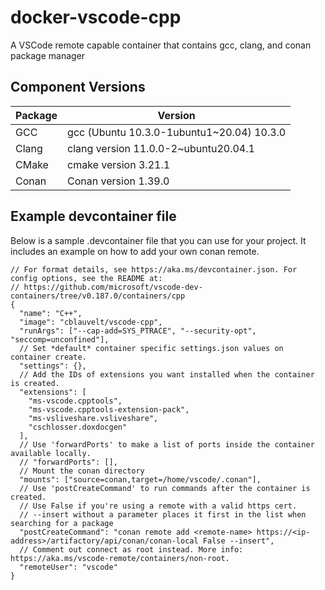 # docker-vscode-cpp

A VSCode remote capable container that contains gcc, clang, and conan package manager

## Component Versions

| Package | Version                                   |
| ------- | ----------------------------------------- |
| GCC     | gcc (Ubuntu 10.3.0-1ubuntu1~20.04) 10.3.0 |
| Clang   | clang version 11.0.0-2~ubuntu20.04.1      |
| CMake   | cmake version 3.21.1                      |
| Conan   | Conan version 1.39.0                      |

## Example devcontainer file

Below is a sample .devcontainer file that you can use for your project. It includes an example on how to add your own conan remote.

```jsonc
// For format details, see https://aka.ms/devcontainer.json. For config options, see the README at:
// https://github.com/microsoft/vscode-dev-containers/tree/v0.187.0/containers/cpp
{
  "name": "C++",
  "image": "cblauvelt/vscode-cpp",
  "runArgs": ["--cap-add=SYS_PTRACE", "--security-opt", "seccomp=unconfined"],
  // Set *default* container specific settings.json values on container create.
  "settings": {},
  // Add the IDs of extensions you want installed when the container is created.
  "extensions": [
    "ms-vscode.cpptools",
    "ms-vscode.cpptools-extension-pack",
    "ms-vsliveshare.vsliveshare",
    "cschlosser.doxdocgen"
  ],
  // Use 'forwardPorts' to make a list of ports inside the container available locally.
  // "forwardPorts": [],
  // Mount the conan directory
  "mounts": ["source=conan,target=/home/vscode/.conan"],
  // Use 'postCreateCommand' to run commands after the container is created.
  // Use False if you're using a remote with a valid https cert.
  // --insert without a parameter places it first in the list when searching for a package
  "postCreateCommand": "conan remote add <remote-name> https://<ip-address>/artifactory/api/conan/conan-local False --insert",
  // Comment out connect as root instead. More info: https://aka.ms/vscode-remote/containers/non-root.
  "remoteUser": "vscode"
}
```
